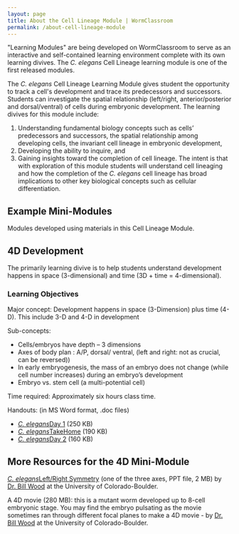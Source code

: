 ```yaml
---
layout: page
title: About the Cell Lineage Module | WormClassroom
permalink: /about-cell-lineage-module
---
```

"Learning Modules" are being developed on WormClassroom to serve as an
interactive and self-contained learning environment complete with its
own learning divives. The *C. elegans* Cell Lineage learning module is
one of the first released modules.

The *C. elegans* Cell Lineage Learning Module gives student the
opportunity to track a cell's development and trace its predecessors and
successors. Students can investigate the spatial relationship
(left/right, anterior/posterior and dorsal/ventral) of cells during
embryonic development. The learning divives for this module include:

1.  Understanding fundamental biology concepts such as cells’
    predecessors and successors, the spatial relationship among
    developing cells, the invariant cell lineage in embryonic
    development,
2.  Developing the ability to inquire, and
3.  Gaining insights toward the completion of cell lineage. The intent
    is that with exploration of this module students will understand
    cell lineaging and how the completion of the *C. elegans* cell
    lineage has broad implications to other key biological concepts such
    as cellular differentiation.

Example Mini-Modules
--------------------

Modules developed using materials in this Cell Lineage Module.

4D Development
--------------

The primarily learning divive is to help students understand development
happens in space (3-dimensional) and time (3D + time = 4-dimensional).

### Learning Objectives

Major concept: Development happens in space (3-Dimension) plus time
(4-D). This include 3-D and 4-D in development 

Sub-concepts: 

-   Cells/embryos have depth – 3 dimensions
-   Axes of body plan : A/P, dorsal/ ventral, (left and right: not as
    crucial, can be reversed)) 
-   In early embryogenesis, the mass of an embryo does not change (while
    cell number increases) during an embryo’s development 
-   Embryo vs. stem cell (a multi-potential cell)

Time required: Approximately six hours class time. 

Handouts: (in MS Word format, .doc files) 

-   *[C. elegans](files/worm/CellLineage-Day1.doc)*[Day
    1](files/worm/CellLineage-Day1.doc) (250 KB) 
-   *[C.
    elegans](files/worm/CellLineage-TakeHome.doc)*[TakeHome](files/worm/CellLineage-TakeHome.doc)
    (190 KB) 
-   *[C. elegans](files/worm/CellLineage-Day2.doc)*[Day
    2](files/worm/CellLineage-Day2.doc) (160 KB)

More Resources for the 4D Mini-Module
-------------------------------------

*[C. elegans](files/worm/BillWood-LeftRightSymmetry.ppt)*[Left/Right
Symmetry](files/worm/BillWood-LeftRightSymmetry.ppt) (one of the three
axes, PPT file, 2 MB) by [Dr. Bill
Wood](http://mcdb.colorado.edu/mcdb/wood) at the University of
Colorado-Boulder. 

A 4D movie (280 MB): this is a mutant worm developed up to 8-cell
embryonic stage. You may find the embryo pulsating as the movie
sometimes ran through different focal planes to make a 4D movie - by
[Dr. Bill Wood](http://mcdb.colorado.edu/mcdb/wood) at the University of
Colorado-Boulder.
